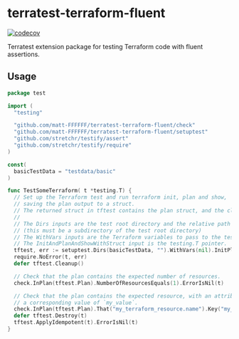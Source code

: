 # terratest-terraform-fluent

[![codecov](https://codecov.io/gh/matt-FFFFFF/terratest-terraform-fluent/branch/main/graph/badge.svg?token=T06F6LV6Z9)](https://codecov.io/gh/matt-FFFFFF/terratest-terraform-fluent)

Terratest extension package for testing Terraform code with fluent assertions.

## Usage

```go
package test

import (
  "testing"

  "github.com/matt-FFFFFF/terratest-terraform-fluent/check"
  "github.com/matt-FFFFFF/terratest-terraform-fluent/setuptest"
  "github.com/stretchr/testify/assert"
  "github.com/stretchr/testify/require"
)

const(
  basicTestData = "testdata/basic"
)

func TestSomeTerraform( t *testing.T) {
  // Set up the Terraform test and run terraform init, plan and show,
  // saving the plan output to a struct.
  // The returned struct in tftest contains the plan struct, and the clean up func.
  //
  // The Dirs inputs are the test root directory and the relative path to the test code.
  // (this must be a subdirectory of the test root directory)
  // The WithVars inputs are the Terraform variables to pass to the test.
  // The InitAndPlanAndShowWithStruct input is the testing.T pointer.
  tftest, err := setuptest.Dirs(basicTestData, "").WithVars(nil).InitPlanShow(t)
  require.NoError(t, err)
  defer tftest.Cleanup()

  // Check that the plan contains the expected number of resources.
  check.InPlan(tftest.Plan).NumberOfResourcesEquals(1).ErrorIsNil(t)

  // Check that the plan contains the expected resource, with an attribute called `my_attribute` and
  // a corresponding value of `my_value`.
  check.InPlan(tftest.Plan).That("my_terraform_resource.name").Key("my_attribute").HasValue("my_value").ErrorIsNil(t)
  defer tftest.Destroy(t)
  tftest.ApplyIdempotent(t).ErrorIsNil(t)
}
```
